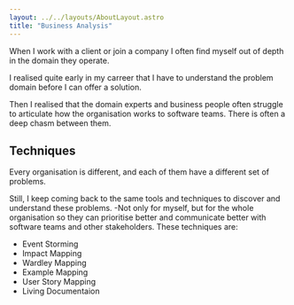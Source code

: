 ```yaml
---
layout: ../../layouts/AboutLayout.astro
title: "Business Analysis"
---
```


When I work with a client or join a company I often find myself out of depth in the domain they operate.

I realised quite early in my carreer that I have to understand the problem domain before I can offer a solution.

Then I realised that the domain experts and business people often struggle to articulate how the organisation works to software teams. There is often a deep chasm between them.

## Techniques

Every organisation is different, and each of them have a different set of problems.

Still, I keep coming back to the same tools and techniques to discover and understand these problems. -Not only for myself, but for the whole organisation so they can prioritise better and communicate better with software teams and other stakeholders. These techniques are:

- Event Storming
- Impact Mapping
- Wardley Mapping
- Example Mapping
- User Story Mapping
- Living Documentaion
